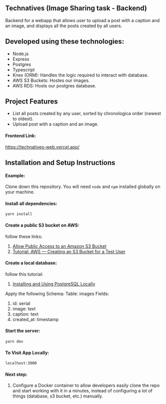 ## Technatives (Image Sharing task - Backend)

Backend for a webapp that allows user to upload a post with a caption and an image, and displays all the posts created by all users.

## Developed using these technologies:
* Node.js
* Express
* Postgres
* Typescript
* Knex (ORM): Handles the logic required to interact with database.
* AWS S3 Buckets: Hostes our images.
* AWS RDS: Hosts our postgres database.

## Project Features

* List all posts created by any user, sorted by chronologica order (newest to oldest).
* Upload post with a caption and an image.

#### Frontend Link:

<a href="https://technatives-web.vercel.app/">https://technatives-web.vercel.app/</a>

## Installation and Setup Instructions

#### Example:  

Clone down this repository. You will need `node` and `npm` installed globally on your machine.  

#### Install all dependencies:
`yarn install`  

#### Create a public S3 bucket on AWS:
follow these links: 
1. <a href="https://havecamerawilltravel.com/how-allow-public-access-amazon-bucket/">Allow Public Access to an Amazon S3 Bucket</a> 
2.  <a href="https://awstip.com/tutorial-aws-creating-an-s3-bucket-for-a-test-user-6322c431c370">Tutorial: AWS — Creating an S3 Bucket for a Test User</a> 

#### Create a local database:
follow this tutorial:
1. <a href="https://www.codecademy.com/article/installing-and-using-postgresql-locally">Installing and Using PostgreSQL Locally</a>

Apply the following Schema:
Table: images
Fields: 
1. id: serial
2. image: text
3. caption: text
4. created_at: timestamp

#### Start the server:
`yarn dev`

#### To Visit App Locally:
`localhost:3000`  

#### Next step:
1. Configure a Docker container to allow developers easily clone the repo and start working with it in a minutes, instead of configuring a lot of things (database, s3 bucket, etc.) manually.

